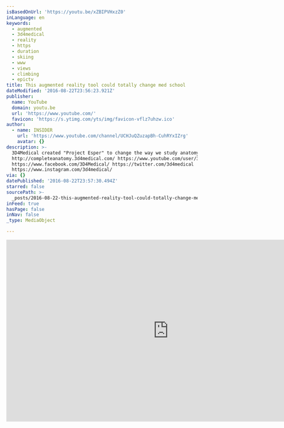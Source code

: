```yaml
---
isBasedOnUrl: 'https://youtu.be/xZBIPVHxzZ0'
inLanguage: en
keywords:
  - augmented
  - 3d4medical
  - reality
  - https
  - duration
  - skiing
  - www
  - views
  - climbing
  - epictv
title: This augmented reality tool could totally change med school
dateModified: '2016-08-22T23:56:23.921Z'
publisher:
  name: YouTube
  domain: youtu.be
  url: 'https://www.youtube.com/'
  favicon: 'https://s.ytimg.com/yts/img/favicon-vflz7uhzw.ico'
author:
  - name: INSIDER
    url: 'https://www.youtube.com/channel/UCHJuQZuzapBh-CuhRYxIZrg'
    avatar: {}
description: >-
  3D4Medical created "Project Esper" to change the way we study anatomy.
  http://completeanatomy.3d4medical.com/ https://www.youtube.com/user/3D4Medical
  https://www.facebook.com/3D4Medical/ https://twitter.com/3d4medical
  https://www.instagram.com/3d4medical/
via: {}
datePublished: '2016-08-22T23:57:30.494Z'
starred: false
sourcePath: >-
  _posts/2016-08-22-this-augmented-reality-tool-could-totally-change-med-school.md
inFeed: true
hasPage: false
inNav: false
_type: MediaObject

---
```

<iframe src="https://cdn.embedly.com/widgets/media.html?src=https%3A%2F%2Fwww.youtube.com%2Fembed%2FxZBIPVHxzZ0%3Ffeature%3Doembed&amp;url=http%3A%2F%2Fwww.youtube.com%2Fwatch%3Fv%3DxZBIPVHxzZ0&amp;image=https%3A%2F%2Fi.ytimg.com%2Fvi%2FxZBIPVHxzZ0%2Fhqdefault.jpg&amp;key=b7d04c9b404c499eba89ee7072e1c4f7&amp;type=text%2Fhtml&amp;schema=youtube" width="854" height="480" scrolling="no" frameborder="0" allowfullscreen="" style=""></iframe>
